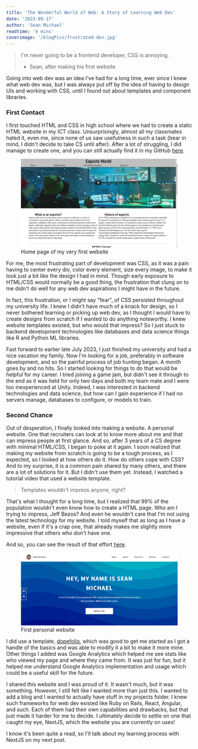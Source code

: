 ```yaml
---
title: 'The Wonderful World of Web: A Story of Learning Web Dev'
date: '2023-09-17'
author: 'Sean Michael'
readtime: '4 mins'
coverimage: '/blogPics/frustrated-dev.jpg'
---
```


> I'm never going to be a frontend developer, CSS is annoying.
> - Sean, after making his first website

Going into web dev was an idea I've had for a long time, ever since I knew what web dev was, but I was always put off by
the idea of having to design UIs and working with CSS, until I found out about templates and component libraries.

### First Contact

I first touched HTML and CSS in high school where we had to create a static HTML website in my ICT class. Unsurprisingly, almost all my classmates hated it, even me, since none of us saw usefulness in such a task (bear in mind, I didn't decide to take CS until after). After a lot of struggling, I did manage to create one, and you can still actually find it in my GitHub [here](https://github.com/seanmic1/my-website).

<figure>
    <img src="https://github.com/seanmic1/my-website/blob/master/preview.png?raw=true"
         alt="My first website">
    <figcaption>Home page of my very first website</figcaption>
</figure>

For me, the most frustrating part of development was CSS, as it was a pain having to center every div, color every element, size every image, to make it look just a bit like the design I had in mind. Though early exposure to HTML/CSS would normally be a good thing, the frustration that clung on to me didn't do well for any web dev aspirations I might have in the future.

In fact, this frustration, or I might say "fear", of CSS persisted throughout my university life. I knew I didn't have much of a knack for design, so I never bothered learning or picking up web dev, as I thought I would have to create designs from scratch if I wanted to do anything noteworthy. I knew website templates existed, but who would that impress? So I just stuck to backend development technologies like databases and data science things like R and Python ML libraries. 

Fast forward to earlier late July 2023, I just finished my university and had a nice vacation my family. Now I'm looking for a job, preferably in software development, and so the painful process of job hunting began. A month goes by and no hits. So I started looking for things to do that would be helpful for my career. I tried joining a game jam, but didn't see it through to the end as it was held for only two days and both my team mate and I were too inexperienced at Unity. Indeed, I was interested in backend technologies and data science, but how can I gain experience if I had no servers manage, databases to configure, or models to train.

### Second Chance

Out of desperation, I finally looked into making a website. A personal website. One that recruiters can look at to know more about me and that can impress people at first glance. And so, after 3 years of a CS degree with minimal HTML/CSS, I began to poke at it again. I soon realized that making my website from scratch is going to be a tough process, as I expected, so I looked at how others do it. How do others cope with CSS? And to my surprise, it is a common pain shared by many others, and there are a lot of solutions for it. But I didn't use them yet. Instead, I watched a tutorial video that used a website template.

> Templates wouldn't impress anyone, right?

That's what I thought for a long time, but I realized that 99% of the population wouldn't even know how to create a HTML page. Who am I trying to impress, Jeff Bezos? And even he wouldn't care that I'm not using the latest technology for my website. I told myself that as long as I have a website, even if it's a crap one, that already makes me slightly more impressive that others who don't have one.

And so, you can see the result of that effort [here](https://github.com/seanmic1/seanmic1.github.io).

<figure>
    <img src="https://raw.githubusercontent.com/seanmic1/seanmic1.github.io/main/assets/png/website%20preview.png"
         alt="First personal website">
    <figcaption>First personal website</figcaption>
</figure>

I did use a template, [dopefolio](https://github.com/rammcodes/Dopefolio), which was good to get me started as I got a handle of the basics and was able to modify it a bit to make it more mine. Other things I added was Google Analytics which helped me see stats like who viewed my page and where they came from. It was just for fun, but it helped me understand Google Analytics implementation and usage which could be a useful skill for the future.

I shared this website and I was proud of it. It wasn't much, but it was something. However, I still felt like I wanted more than just this. I wanted to add a blog and I wanted to actually have stuff in my projects folder. I knew such frameworks for web dev existed like Ruby on Rails, React, Angular, and such. Each of them had their own capabilities and drawbacks, but that just made it harder for me to decide. I ultimately decide to settle on one that caught my eye, NextJS, which the website you are currently on uses!

I know it's been quite a read, so I'll talk about my learning process with NextJS on my next post.

